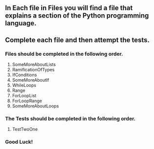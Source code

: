 
## In Each file in Files you will find a file that explains a section of the Python programming language.
## Complete each file and then attempt the tests. 

### Files should be completed in the following order.

1. SomeMoreAboutLists
2. RamificationOfTypes
3. IfConditions
4. SomeMoreAboutIf
5. WhileLoops
6. Range
7. ForLoopList
8. ForLoopRange
9. SomeMoreAboutLoops

### The Tests should be completed in the following order.

1. TestTwoOne

### Good Luck!